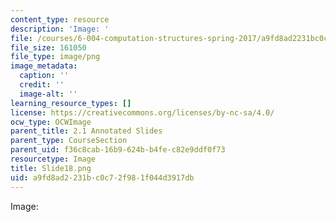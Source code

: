 ```yaml
---
content_type: resource
description: 'Image: '
file: /courses/6-004-computation-structures-spring-2017/a9fd8ad2231bc0c72f981f044d3917db_Slide18.png
file_size: 161050
file_type: image/png
image_metadata:
  caption: ''
  credit: ''
  image-alt: ''
learning_resource_types: []
license: https://creativecommons.org/licenses/by-nc-sa/4.0/
ocw_type: OCWImage
parent_title: 2.1 Annotated Slides
parent_type: CourseSection
parent_uid: f36c8cab-16b9-624b-b4fe-c82e9ddf0f73
resourcetype: Image
title: Slide18.png
uid: a9fd8ad2-231b-c0c7-2f98-1f044d3917db
---
```

Image: 